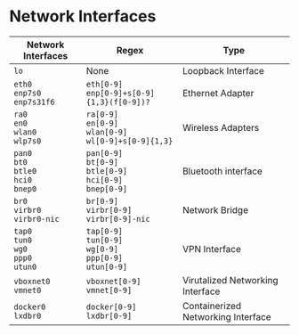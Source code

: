 # Network Interfaces

| Network Interfaces                              | Regex                                                               | Type                               |
| ----------------------------------------------- | ------------------------------------------------------------------- | ---------------------------------- |
| `lo`                                            | None                                                                | Loopback Interface                 |
| `eth0`<br>`enp7s0`<br>`enp7s31f6`               | `eth[0-9]`<br>`enp[0-9]+s[0-9]{1,3}(f[0-9])?`                       | Ethernet Adapter                   |
| `ra0`<br>`en0`<br>`wlan0`<br>`wlp7s0`           | `ra[0-9]`<br>`en[0-9]`<br>`wlan[0-9]`<br>`wl[0-9]+s[0-9]{1,3}`      | Wireless Adapters                  |
| `pan0`<br>`bt0`<br>`btle0`<br>`hci0`<br>`bnep0` | `pan[0-9]`<br>`bt[0-9]`<br>`btle[0-9]`<br>`hci[0-9]`<br>`bnep[0-9]` | Bluetooth interface                |
| `br0`<br>`virbr0`<br>`virbr0-nic`               | `br[0-9]`<br>`virbr[0-9]`<br>`virbr[0-9]-nic`                       | Network Bridge                     |
| `tap0`<br>`tun0`<br>`wg0`<br>`ppp0`<br>`utun0`  | `tap[0-9]`<br>`tun[0-9]`<br>`wg[0-9]`<br>`ppp[0-9]`<br>`utun[0-9]`  | VPN Interface                      |
| `vboxnet0`<br>`vmnet0`                          | `vboxnet[0-9]`<br>`vmnet[0-9]`                                      | Virutalized Networking Interface   |
| `docker0`<br>`lxdbr0`                           | `docker[0-9]`<br>`lxdbr[0-9]`                                       | Containerized Networking Interface |
